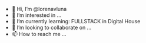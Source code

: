 - 👋 Hi, I’m @lorenavluna
- 👀 I’m interested in ...
- 🌱 I’m currently learning: FULLSTACK in Digital House
- 💞️ I’m looking to collaborate on ...
- 📫 How to reach me ...

<!---
lorenavluna/lorenavluna is a ✨ special ✨ repository because its `README.md` (this file) appears on your GitHub profile.
You can click the Preview link to take a look at your changes.
--->
